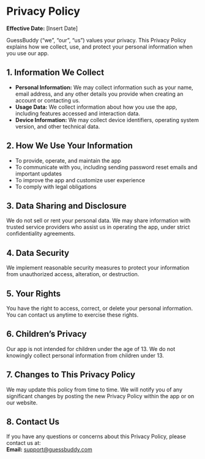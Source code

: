 # Privacy Policy

**Effective Date:** [Insert Date]

GuessBuddy (“we”, “our”, “us”) values your privacy. This Privacy Policy explains how we collect, use, and protect your personal information when you use our app.

## 1. Information We Collect

- **Personal Information:** We may collect information such as your name, email address, and any other details you provide when creating an account or contacting us.
- **Usage Data:** We collect information about how you use the app, including features accessed and interaction data.
- **Device Information:** We may collect device identifiers, operating system version, and other technical data.

## 2. How We Use Your Information

- To provide, operate, and maintain the app
- To communicate with you, including sending password reset emails and important updates
- To improve the app and customize user experience
- To comply with legal obligations

## 3. Data Sharing and Disclosure

We do not sell or rent your personal data. We may share information with trusted service providers who assist us in operating the app, under strict confidentiality agreements.

## 4. Data Security

We implement reasonable security measures to protect your information from unauthorized access, alteration, or destruction.

## 5. Your Rights

You have the right to access, correct, or delete your personal information. You can contact us anytime to exercise these rights.

## 6. Children’s Privacy

Our app is not intended for children under the age of 13. We do not knowingly collect personal information from children under 13.

## 7. Changes to This Privacy Policy

We may update this policy from time to time. We will notify you of any significant changes by posting the new Privacy Policy within the app or on our website.

## 8. Contact Us

If you have any questions or concerns about this Privacy Policy, please contact us at:  
**Email:** support@guessbuddy.com
